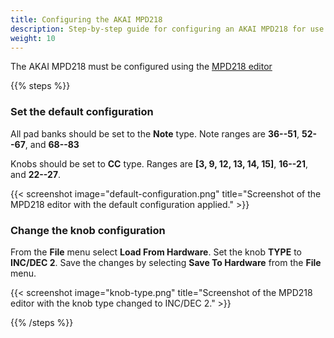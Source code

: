 ```yaml
---
title: Configuring the AKAI MPD218
description: Step-by-step guide for configuring an AKAI MPD218 for use in MobiFlight.
weight: 10
---
```


The AKAI MPD218 must be configured using the [MPD218 editor](https://cdn.inmusicbrands.com/akai/attachments/MPD218/MPD218_Editor_v1.0.8.exe)

{{% steps %}}

### Set the default configuration

All pad banks should be set to the **Note** type. Note ranges are **36--51**, **52--67**, and **68--83**

Knobs should be set to **CC** type. Ranges are **[3, 9, 12, 13, 14, 15]**, **16--21**, and **22--27**.

{{< screenshot image="default-configuration.png" title="Screenshot of the MPD218 editor with the default configuration applied." >}}

### Change the knob configuration

From the **File** menu select **Load From Hardware**. Set the knob **TYPE** to **INC/DEC 2**. Save the changes by selecting **Save To Hardware** from the **File** menu.

{{< screenshot image="knob-type.png" title="Screenshot of the MPD218 editor with the knob type changed to INC/DEC 2." >}}

{{% /steps %}}

